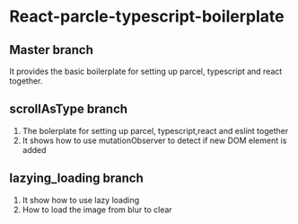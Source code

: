 # React-parcle-typescript-boilerplate
## Master branch
It provides the basic boilerplate for setting up parcel, typescript and react together.
## scrollAsType branch
1. The bolerplate for setting up parcel, typescript,react and eslint together
2. It shows how to use mutationObserver to detect if new DOM element is added
## lazying_loading branch
1. It show how to use lazy loading
2. How to load the image from blur to clear
